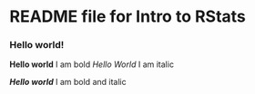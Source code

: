 # README file for Intro to RStats

### Hello world!

**Hello world** I am bold
_Hello World_ I am italic

_**Hello world**_ I am bold and italic